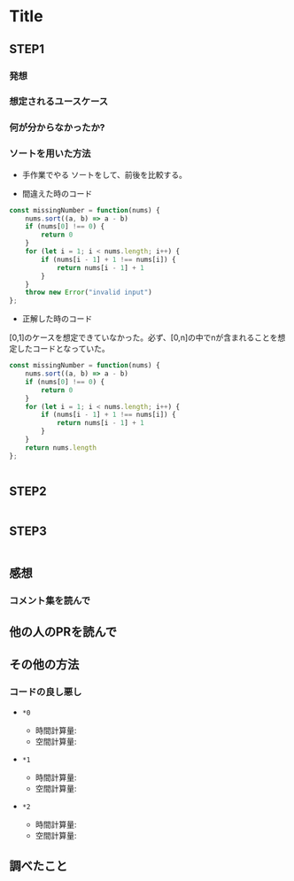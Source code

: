# Title

## STEP1

### 発想

### 想定されるユースケース

### 何が分からなかったか?

### ソートを用いた方法

- 手作業でやる
ソートをして、前後を比較する。

- 間違えた時のコード

```javascript
const missingNumber = function(nums) {
    nums.sort((a, b) => a - b)
    if (nums[0] !== 0) {
        return 0
    }
    for (let i = 1; i < nums.length; i++) {
        if (nums[i - 1] + 1 !== nums[i]) {
            return nums[i - 1] + 1
        }
    }
    throw new Error("invalid input")
};
```

- 正解した時のコード

[0,1]のケースを想定できていなかった。必ず、[0,n]の中でnが含まれることを想定したコードとなっていた。

```javascript
const missingNumber = function(nums) {
    nums.sort((a, b) => a - b)
    if (nums[0] !== 0) {
        return 0
    }
    for (let i = 1; i < nums.length; i++) {
        if (nums[i - 1] + 1 !== nums[i]) {
            return nums[i - 1] + 1
        }
    }
    return nums.length
};
```

```javascript
```

## STEP2

```javascript
```

## STEP3

```javascript
```

## 感想

### コメント集を読んで

## 他の人のPRを読んで

## その他の方法

### コードの良し悪し

* `*0`
  * 時間計算量:
  * 空間計算量:

* `*1`
  * 時間計算量:
  * 空間計算量:

* `*2`
  * 時間計算量:
  * 空間計算量:

## 調べたこと
